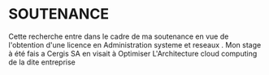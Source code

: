 # SOUTENANCE
Cette recherche entre dans le cadre de ma soutenance en vue de l'obtention d'une licence en Administration systeme et reseaux . 
Mon stage à été fais a Cergis SA en visait à Optimiser L'Architecture cloud computing de la dite entreprise 
